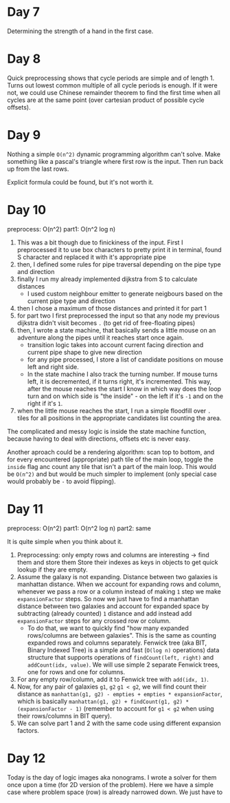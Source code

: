 # Day 7

Determining the strength of a hand in the first case. 

# Day 8

Quick preprocessing shows that cycle periods are simple and of length 1. Turns out lowest common multiple of all cycle periods is enough. If it were not, we could use Chinese remainder theorem to find the first time when all cycles are at the same point (over cartesian product of possible cycle offsets).

# Day 9

Nothing a simple `O(n^2)` dynamic programming algorithm can't solve. Make something like a pascal's triangle where first row is the input. Then run back up from the last rows.

Explicit formula could be found, but it's not worth it.

# Day 10

preprocess: O(n^2)
part1: O(n^2 log n)

1. This was a bit though due to finickiness of the input. First I preprocessed it to use box characters to pretty print it in terminal, found S character and replaced it with it's appropriate pipe
2. then, I defined some rules for pipe traversal depending on the pipe type and direction
3. finally I run my already implemented dijkstra from S to calculate distances
    - I used custom neighbour emitter to generate neigbours based on the current pipe type and direction
4. then I chose a maximum of those distances and printed it for part 1
5. for part two I first preprocessed the input so that any node my previous dijkstra didn't visit becomes `.` (to get rid of free-floating pipes)
6. then, I wrote a state machine, that basically sends a little mouse on an adventure along the pipes until it reaches start once again.
   - transition logic takes into account current facing direction and current pipe shape to give new direction
   - for any pipe processed, I store a list of candidate positions on mouse left and right side.
   - In the state machine I also track the turning number. If mouse turns left, it is decremented, if it turns right, it's incremented. This way, after the mouse reaches the start I know in which way does the loop turn and on which side is "the inside" - on the left if it's `-1` and on the right if it's `1`.
7. when the little mouse reaches the start, I run a simple floodfill over `.` tiles for all positions in the appropriate candidates list counting the area.

The complicated and messy logic is inside the state machine function, because having to deal with directions, offsets etc is never easy.

Another aproach could be a rendering algorithm: scan top to bottom, and for every encountered (appropriate) path tile of the main loop, toggle the `inside` flag anc count any tile that isn't a part of the main loop. This would be `O(n^2)` and but would be much simpler to implement (only special case would probably be `-` to avoid flipping).

# Day 11

preprocess: O(n^2)
part1: O(n^2 log n)
part2: same

It is quite simple when you think about it. 

1. Preprocessing: only empty rows and columns are interesting → find them and store them Store their indexes as keys in objects to get quick lookup if they are empty.
2. Assume the galaxy is not expanding. Distance between two galaxies is manhattan distance. When we account for expanding rows and column, whenever we pass a row or a column instead of making `1` step we make `expansionFactor` steps. So now we just have to find a manhattan distance between two galaxies and account for expanded space by subtracting (already counted) `1` distance and add instead add `expansionFactor` steps for any crossed row or column.
    - To do that, we want to quickly find "how many expanded rows/columns are between galaxies". This is the same as counting expanded rows and columns separately. Fenwick tree (aka BIT, Binary Indexed Tree) is a simple and fast (`O(log n)` operations) data structure that supports operations of `findCount(left, right)` and `addCount(idx, value)`. We will use simple 2 separate Fenwick trees, one for rows and one for columns.
3. For any empty row/column, add it to Fenwick tree with `add(idx, 1)`.
4. Now, for any pair of galaxies `g1`, `g2` `g1 < g2`, we will find count their distance as `manhattan(g1, g2) - empties + empties * expansionFactor`, which is basically `manhattan(g1, g2) + findCount(g1, g2) * (expansionFactor - 1)` (remember to account for `g1 < g2` when using their rows/columns in BIT query).
5. We can solve part 1 and 2 with the same code using different expansion factors.
   
# Day 12

Today is the day of logic images aka nonograms. I wrote a solver for them once upon a time (for 2D version of the problem). Here we have a simple case where problem space (row) is already narrowed down. We just have to 